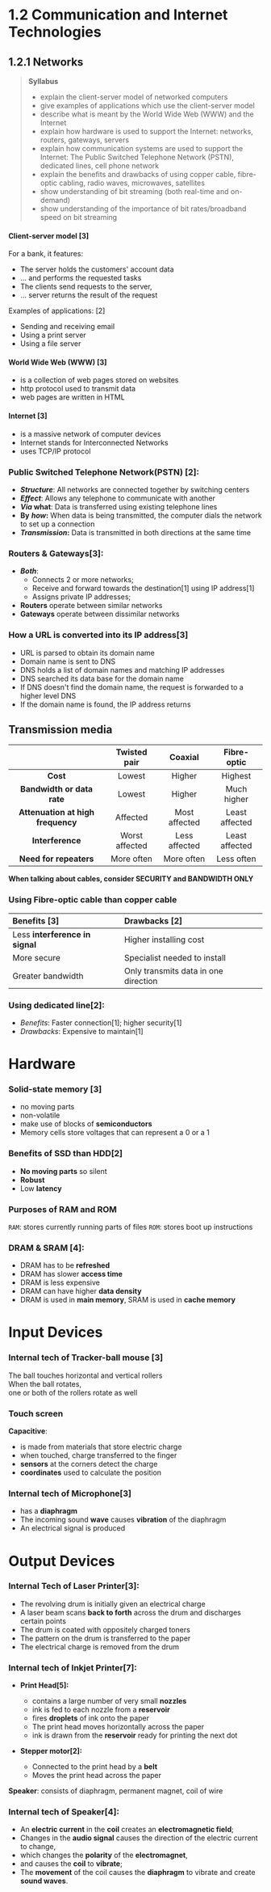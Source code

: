 # 1.2 Communication and Internet Technologies

## 1.2.1 Networks
> **Syllabus**
> - explain the client-server model of networked computers
> - give examples of applications which use the client-server model
> - describe what is meant by the World Wide Web (WWW) and the Internet
> - explain how hardware is used to support the Internet: networks, routers, gateways, servers
> - explain how communication systems are used to support the Internet: The Public Switched Telephone Network (PSTN), dedicated lines, cell phone network
> - explain the benefits and drawbacks of using copper cable, fibre-optic cabling, radio waves, microwaves, satellites
> - show understanding of bit streaming (both real-time and on-demand)
> - show understanding of the importance of bit rates/broadband speed on bit streaming

#### Client-server model \[3\]
For a bank, it features:
- The server holds the customers' account data
- ... and performs the requested tasks
- The clients send requests to the server,
- ... server returns the result of the request

Examples of applications: \[2\]
- Sending and receiving email
- Using a print server
- Using a file server

#### World Wide Web (WWW) \[3\]
- is a collection of web pages stored on websites
- http protocol used to transmit data
- web pages are written in HTML

#### Internet \[3\]
- is a massive network of computer devices
- Internet stands for Interconnected Networks
- uses TCP/IP protocol

### Public Switched Telephone Network(PSTN) \[2\]:

- ***Structure***: All networks are connected together by switching centers
- ***Effect***: Allows any telephone to communicate with another
- ***Via* what**: Data is transferred using existing telephone lines
- **By** ***how*:** When data is being transmitted, the computer dials the network to set up a connection
- ***Transmission*:** Data is transmitted in both directions at the same time

### Routers & Gateways\[3\]:

- ***Both***:
  - Connects 2 or more networks;
  - Receive and forward towards the destination\[1\] using IP address\[1\]
  - Assigns private IP addresses;
- **Routers** operate between similar networks
- **Gateways** operate between dissimilar networks

### How a URL is converted into its IP address\[3\]

- URL is parsed to obtain its domain name
- Domain name is sent to DNS
- DNS holds a list of domain names and matching IP addresses
- DNS searched its data base for the domain name
- If DNS doesn't find the domain name, the request is forwarded to a higher level DNS
- If the domain name is found, the IP address returns

## Transmission media

|                                   | **Twisted pair** |  **Coaxial**  |  Fibre-optic   |
| :-------------------------------: | :--------------: | :-----------: | :------------: |
|             **Cost**              |      Lowest      |    Higher     |    Highest     |
|    **Bandwidth or data rate**     |      Lowest      |    Higher     |  Much higher   |
| **Attenuation at high frequency** |     Affected     | Most affected | Least affected |
|         **Interference**          |  Worst affected  | Less affected | Least affected |
|      **Need for repeaters**       |    More often    |  More often   |   Less often   |

**When talking about cables, consider SECURITY and BANDWIDTH ONLY**

### Using Fibre-optic cable than copper cable

| Benefits \[3\]                            | Drawbacks \[2\]                      |
|:------------------------------------------|:-------------------------------------|
| Less **interference** **in signal** | Higher installing cost               |
| More secure                               | Specialist needed to install         |
| Greater bandwidth                         | Only transmits data in one direction |

### Using dedicated line\[2\]:

- *Benefits*: Faster connection\[1\]; higher security\[1\]
- *Drawbacks*: Expensive to maintain\[1\]

# Hardware

### Solid-state memory \[3\]
- no moving parts
- non-volatile
- make use of blocks of **semiconductors**
- Memory cells store voltages that can represent a 0 or a 1

### Benefits of SSD than HDD\[2\]

- **No moving parts** so silent
- **Robust**
- Low **latency**

### Purposes of RAM and ROM
`RAM`: stores currently running parts of files
`ROM`: stores boot up instructions

### DRAM & SRAM \[4\]:

- DRAM has to be **refreshed**
- DRAM has slower **access time**
- DRAM is less expensive
- DRAM can have higher **data density**
- DRAM is used in **main memory**, SRAM is used in **cache memory**

# Input Devices

### Internal tech of Tracker-ball mouse \[3\]

The ball touches horizontal and vertical rollers  
When the ball rotates,  
one or both of the rollers rotate as well

### Touch screen

**Capacitive**:

- is made from materials that store electric charge
- when touched, charge transferred to the finger
- **sensors** at the corners detect the charge
- **coordinates** used to calculate the position

### Internal tech of Microphone\[3\]

- has a **diaphragm**
- The incoming sound **wave** causes **vibration** of the diaphragm
- An electrical signal is produced

# Output Devices

### Internal Tech of Laser Printer\[3\]:

- The revolving drum is initially given an electrical charge
- A laser beam scans **back to forth** across the drum and discharges certain points
- The drum is coated with oppositely charged toners
- The pattern on the drum is transferred to the paper
- The electrical charge is removed from the drum

### Internal tech of Inkjet Printer\[7\]:

- **Print Head\[5\]:**
  - contains a large number of very small **nozzles**
  - ink is fed to each nozzle from a **reservoir**
  - fires **droplets** of ink onto the paper
  - The print head moves horizontally across the paper
  - ink is drawn from the **reservoir** ready for printing the next dot

- **Stepper motor\[2\]:**
  - Connected to the print head by a **belt**
  - Moves the print head across the paper

**Speaker**: consists of diaphragm, permanent magnet, coil of wire

### Internal tech of Speaker\[4\]:

- An **electric current** in the **coil** creates an **electromagnetic field**;
- Changes in the **audio signal** causes the direction of the electric current to change,
- which changes the **polarity** of the **electromagnet**,
- and causes the **coil** to **vibrate**;
- The **movement** of the coil causes the **diaphragm** to vibrate and create **sound waves**.